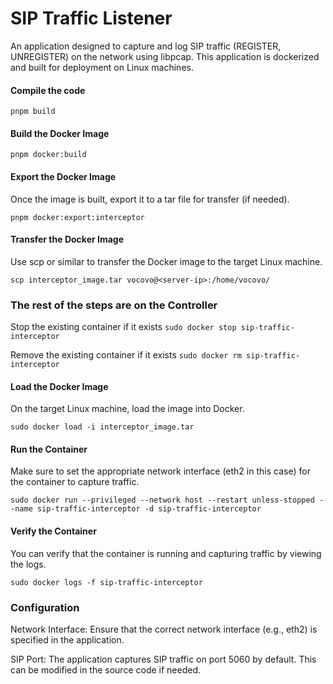 # SIP Traffic Listener
An application designed to capture and log SIP traffic (REGISTER, UNREGISTER) on the network using libpcap. This application is dockerized and built for deployment on Linux machines.

#### Compile the code
```pnpm build```

#### Build the Docker Image
```pnpm docker:build```

#### Export the Docker Image
Once the image is built, export it to a tar file for transfer (if needed).

```pnpm docker:export:interceptor```

#### Transfer the Docker Image
Use scp or similar to transfer the Docker image to the target Linux machine.

```scp interceptor_image.tar vocovo@<server-ip>:/home/vocovo/```

### The rest of the steps are on the Controller

Stop the existing container if it exists
```sudo docker stop sip-traffic-interceptor```

Remove the existing container if it exists
```sudo docker rm sip-traffic-interceptor```

#### Load the Docker Image
On the target Linux machine, load the image into Docker.

```sudo docker load -i interceptor_image.tar```

#### Run the Container
Make sure to set the appropriate network interface (eth2 in this case) for the container to capture traffic.

```sudo docker run --privileged --network host --restart unless-stopped --name sip-traffic-interceptor -d sip-traffic-interceptor```

#### Verify the Container
You can verify that the container is running and capturing traffic by viewing the logs.

```sudo docker logs -f sip-traffic-interceptor```

### Configuration
Network Interface: Ensure that the correct network interface (e.g., eth2) is specified in the application.

SIP Port: The application captures SIP traffic on port 5060 by default. This can be modified in the source code if needed.
